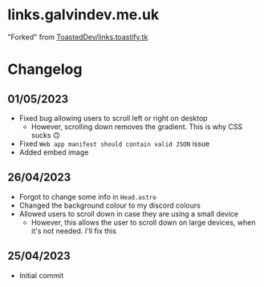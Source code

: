 # links.galvindev.me.uk
"Forked" from [ToastedDev/links.toastify.tk](https://github.com/ToastedDev/links.toastify.tk)

# Changelog
## 01/05/2023
- Fixed bug allowing users to scroll left or right on desktop
  - However, scrolling down removes the gradient. This is why CSS sucks 🙃
- Fixed `Web app manifest should contain valid JSON` issue
- Added embed image

## 26/04/2023
- Forgot to change some info in `Head.astro`
- Changed the background colour to my discord colours
- Allowed users to scroll down in case they are using a small device
  - However, this allows the user to scroll down on large devices, when it's not needed. I'll fix this

## 25/04/2023
- Initial commit